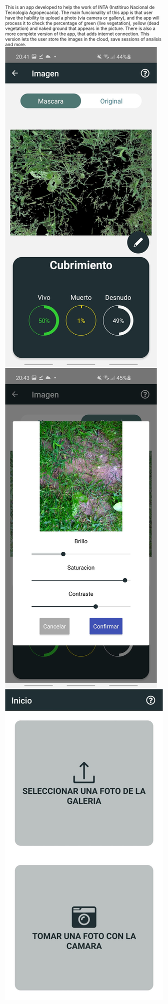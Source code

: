 This is an app developed to help the work of INTA (Institiruo Nacional de Tecnologia Agropecuaria). The main funcionality of this app is that user have the hability to upload a photo (via camera or gallery), and the app will process it to check the percentage of green (live vegetation), yellow (dead vegetation) and naked ground that appears in the picture. There is also a more complete version of the app, that adds internet connection. This version lets the user store the images in the cloud, save sessions of analisis and more.
![First screen](./captures/Screenshot_20200620-204116_IntaApp.jpg "First View")
![Second screen](./captures/Screenshot_20200620-204320_IntaApp.jpg "Second View")
![Third screen](./captures/Screenshot_20200621-001959_IntaApp.jpg "Third View")

